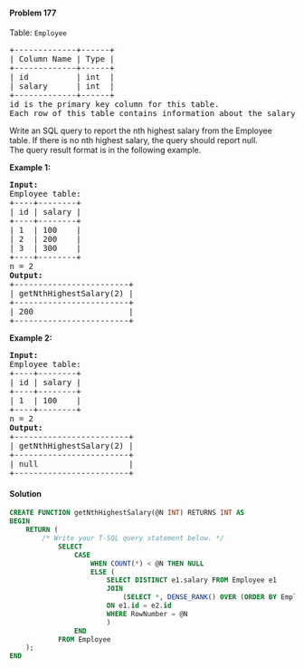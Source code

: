 #### Problem 177

Table: `Employee`
<pre>
+-------------+------+
| Column Name | Type |
+-------------+------+
| id          | int  |
| salary      | int  |
+-------------+------+
id is the primary key column for this table.
Each row of this table contains information about the salary of an employee.
</pre>

Write an SQL query to report the nth highest salary from the Employee table. If there is no nth highest salary, the query should report null.  
The query result format is in the following example.

**Example 1:**

<pre>
<b>Input:</b> 
Employee table:
+----+--------+
| id | salary |
+----+--------+
| 1  | 100    |
| 2  | 200    |
| 3  | 300    |
+----+--------+
n = 2
<b>Output:</b> 
+------------------------+
| getNthHighestSalary(2) |
+------------------------+
| 200                    |
+------------------------+
</pre>

**Example 2:**
<pre>
<b>Input:</b> 
Employee table:
+----+--------+
| id | salary |
+----+--------+
| 1  | 100    |
+----+--------+
n = 2
<b>Output:</b>
+------------------------+
| getNthHighestSalary(2) |
+------------------------+
| null                   |
+------------------------+
</pre>

#### Solution

```sql
CREATE FUNCTION getNthHighestSalary(@N INT) RETURNS INT AS
BEGIN
    RETURN (
        /* Write your T-SQL query statement below. */
            SELECT 
                CASE
	                WHEN COUNT(*) < @N THEN NULL
	                ELSE (
	                    SELECT DISTINCT e1.salary FROM Employee e1
	                    JOIN 
                            (SELECT *, DENSE_RANK() OVER (ORDER BY Employee.salary DESC) AS RowNumber FROM Employee) AS e2
	                    ON e1.id = e2.id
	                    WHERE RowNumber = @N
	                    )
                END
            FROM Employee
    );
END
```


